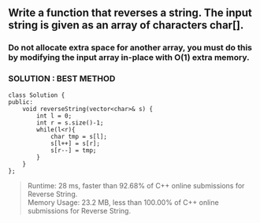 ## Write a function that reverses a string. The input string is given as an array of characters char[]. <br>
### Do not allocate extra space for another array, you must do this by modifying the input array in-place with O(1) extra memory.

### SOLUTION : BEST METHOD

```
class Solution {
public:
    void reverseString(vector<char>& s) {
        int l = 0;
        int r = s.size()-1;
        while(l<r){
            char tmp = s[l];
            s[l++] = s[r];
            s[r--] = tmp;
        }
    }
};
```
> Runtime: 28 ms, faster than 92.68% of C++ online submissions for Reverse String.<br>
> Memory Usage: 23.2 MB, less than 100.00% of C++ online submissions for Reverse String.
